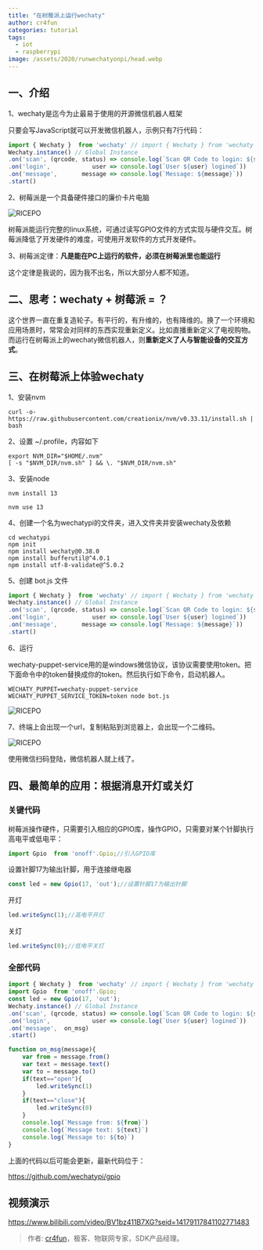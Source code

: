 ```yaml
---
title: "在树莓派上运行wechaty"
author: cr4fun
categories: tutorial
tags:
  - iot
  - raspberrypi
image: /assets/2020/runwechatyonpi/head.webp
---
```


## 一、介绍

1、wechaty是迄今为止最易于使用的开源微信机器人框架

只要会写JavaScript就可以开发微信机器人，示例只有7行代码：

```javascript
import { Wechaty }  from 'wechaty' // import { Wechaty } from 'wechaty'
Wechaty.instance() // Global Instance
.on('scan', (qrcode, status) => console.log(`Scan QR Code to login: ${status}\nhttps://api.qrserver.com/v1/create-qr-code/?data=${encodeURIComponent(qrcode)}`))
.on('login',            user => console.log(`User ${user} logined`))
.on('message',       message => console.log(`Message: ${message}`))
.start()
```

2、树莓派是一个具备硬件接口的廉价卡片电脑

![RICEPO](/assets/2020/runwechatyonpi/pi.webp)

树莓派能运行完整的linux系统，可通过读写GPIO文件的方式实现与硬件交互。树莓派降低了开发硬件的难度，可使用开发软件的方式开发硬件。

3、树莓派定律：**凡是能在PC上运行的软件，必须在树莓派里也能运行**

这个定律是我说的，因为我不出名，所以大部分人都不知道。

## 二、思考：wechaty + 树莓派 = ？

这个世界一直在重复造轮子。有平行的，有升维的，也有降维的。换了一个环境和应用场景时，常常会对同样的东西实现重新定义。比如直播重新定义了电视购物。而运行在树莓派上的wechaty微信机器人，则**重新定义了人与智能设备的交互方式**。

## 三、在树莓派上体验wechaty

1、安装nvm

```shell
curl -o- https://raw.githubusercontent.com/creationix/nvm/v0.33.11/install.sh | bash
```

2、设置 ~/.profile，内容如下

```shell
export NVM_DIR="$HOME/.nvm"
[ -s "$NVM_DIR/nvm.sh" ] && \. "$NVM_DIR/nvm.sh"
```

3、安装node

```shell
nvm install 13
```

```shell
nvm use 13
```

4、创建一个名为wechatypi的文件夹，进入文件夹并安装wechaty及依赖

```shell
cd wechatypi
npm init
npm install wechaty@0.38.0
npm install bufferutil@^4.0.1
npm install utf-8-validate@^5.0.2
```

5、创建 bot.js 文件

```javascript
import { Wechaty }  from 'wechaty' // import { Wechaty } from 'wechaty'
Wechaty.instance() // Global Instance
.on('scan', (qrcode, status) => console.log(`Scan QR Code to login: ${status}\nhttps://api.qrserver.com/v1/create-qr-code/?data=${encodeURIComponent(qrcode)}`))
.on('login',            user => console.log(`User ${user} logined`))
.on('message',       message => console.log(`Message: ${message}`))
.start()
```

6、运行

wechaty-puppet-service用的是windows微信协议，该协议需要使用token。把下面命令中的token替换成你的token。然后执行如下命令，启动机器人。

```shell
WECHATY_PUPPET=wechaty-puppet-service WECHATY_PUPPET_SERVICE_TOKEN=token node bot.js
```

![RICEPO](/assets/2020/runwechatyonpi/run.webp)

7、终端上会出现一个url，复制粘贴到浏览器上，会出现一个二维码。

![RICEPO](/assets/2020/runwechatyonpi/qrcode.webp)

使用微信扫码登陆，微信机器人就上线了。

## 四、最简单的应用：根据消息开灯或关灯

### 关键代码

树莓派操作硬件，只需要引入相应的GPIO库，操作GPIO，只需要对某个针脚执行高电平或低电平：

```javascript
import Gpio  from 'onoff'.Gpio;//引入GPIO库
```

设置针脚17为输出针脚，用于连接继电器

```javascript
const led = new Gpio(17, 'out');//设置针脚17为输出针脚
```

开灯

```javascript
led.writeSync(1);//高电平开灯
```

关灯

```javascript
led.writeSync(0);//低电平关灯
```

### 全部代码

```javascript
import { Wechaty }  from 'wechaty' // import { Wechaty } from 'wechaty'
import Gpio  from 'onoff'.Gpio;
const led = new Gpio(17, 'out');
Wechaty.instance() // Global Instance
.on('scan', (qrcode, status) => console.log(`Scan QR Code to login: ${status}\nhttps://api.qrserver.com/v1/create-qr-code/?data=${encodeURIComponent(qrcode)}`))
.on('login',            user => console.log(`User ${user} logined`))
.on('message',  on_msg)
.start()

function on_msg(message){
    var from = message.from()
    var text = message.text()
    var to = message.to()
    if(text=="open"){
        led.writeSync(1)
    }
    if(text=="close"){
        led.writeSync(0)
    }
    console.log(`Message from: ${from}`)
    console.log(`Message text: ${text}`)
    console.log(`Message to: ${to}`)
}
```

上面的代码以后可能会更新，最新代码位于：

<https://github.com/wechatypi/gpio>

## 视频演示

<https://www.bilibili.com/video/BV1bz411B7XG?seid=14179117841102771483>

> 作者: [cr4fun](https://github.com/cr4fun)，极客、物联网专家，SDK产品经理。
